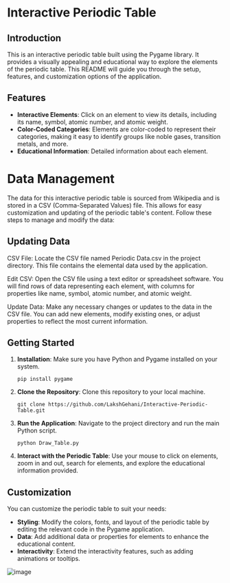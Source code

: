 # Interactive Periodic Table

## Introduction
This is an interactive periodic table built using the Pygame library. It provides a visually appealing and educational way to explore the elements of the periodic table. This README will guide you through the setup, features, and customization options of the application.

## Features
- **Interactive Elements**: Click on an element to view its details, including its name, symbol, atomic number, and atomic weight.
- **Color-Coded Categories**: Elements are color-coded to represent their categories, making it easy to identify groups like noble gases, transition metals, and more.
- **Educational Information**: Detailed information about each element.

# Data Management
The data for this interactive periodic table is sourced from Wikipedia and is stored in a CSV (Comma-Separated Values) file. This allows for easy customization and updating of the periodic table's content. Follow these steps to manage and modify the data:

## Updating Data
CSV File: Locate the CSV file named Periodic Data.csv in the project directory. This file contains the elemental data used by the application.

Edit CSV: Open the CSV file using a text editor or spreadsheet software. You will find rows of data representing each element, with columns for properties like name, symbol, atomic number, and atomic weight.

Update Data: Make any necessary changes or updates to the data in the CSV file. You can add new elements, modify existing ones, or adjust properties to reflect the most current information.


## Getting Started
1. **Installation**: Make sure you have Python and Pygame installed on your system.
   ```shell
   pip install pygame
   ```

2. **Clone the Repository**: Clone this repository to your local machine.
   ```shell
   git clone https://github.com/LakshGehani/Interactive-Periodic-Table.git
   ```

3. **Run the Application**: Navigate to the project directory and run the main Python script.
   ```shell
   python Draw_Table.py
   ```

4. **Interact with the Periodic Table**: Use your mouse to click on elements, zoom in and out, search for elements, and explore the educational information provided.

## Customization
You can customize the periodic table to suit your needs:

- **Styling**: Modify the colors, fonts, and layout of the periodic table by editing the relevant code in the Pygame application.
- **Data**: Add additional data or properties for elements to enhance the educational content.
- **Interactivity**: Extend the interactivity features, such as adding animations or tooltips.

![image](https://github.com/LakshGehani/Interactive-Periodic-Table/assets/139546161/32be6c45-30ae-48bf-9375-09382172bee0)
